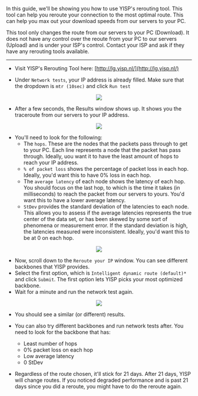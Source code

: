 In this guide, we'll be showing you how to use YISP's rerouting tool. This tool can help you reroute your connection to the most optimal route. This can help you max out your download speeds from our servers to your PC.

<c><p class="callout info">This tool only changes the route from our servers to your PC (Download). It does not have any control over the reoute from your PC to our servers (Upload) and is under your ISP's control. Contact your ISP and ask if they have any rerouting tools available.</p></c>

***

* Visit YISP's Rerouting Tool here: [http://lg.yisp.nl/](http://lg.yisp.nl/)

* Under `Network tests`, your IP address is already filled. Make sure that the dropdown is `mtr (10sec)` and click `Run test`

<p align="center"><img src="https://docs.usbx.me/uploads/images/gallery/2020-06/image-1590999973681.png"></p>

* After a few seconds, the Results window shows up. It shows you the traceroute from our servers to your IP address.

<p align="center"><img src="https://docs.usbx.me/uploads/images/gallery/2020-06/image-1591000372163.png"></p>

* You'll need to look for the following:
  * The `hops`. These are the nodes that the packets pass through to get to your PC. Each line represents a node that the packet has pass through. Ideally, uou want it to have the least amount of hops to reach your IP address.
  * `% of packet loss` shows the percentage of packet loss in each hop. Ideally, you'd want this to have 0% loss in each hop.
  * The `average latency` of each node shows the latency of each hop. You should focus on the last hop, to which is the time it takes (in milliseconds) to reach the packet from our servers to yours. You'd want this to have a lower average latency.
  * `StDev` provides the standard deviation of the latencies to each node. This allows you to assess if the average latencies represents the true center of the data set, or has been skewed by some sort of phenomena or measurement error. If the standard deviation is high, the latencies measured were inconsistent. Ideally, you'd want this to be at 0 on each hop.

<p align="center"><img src="https://docs.usbx.me/uploads/images/gallery/2020-06/image-1591001124448.png"></p>

* Now, scroll down to the `Reroute your IP` window. You can see different backbones that YISP provides.
* Select the first option, which is `Intelligent dynamic route (default)*` and click `Submit`. The first option lets YISP picks your most optimized backbone.
* Wait for a minute and run the network test again.

<p align="center"><img src="https://docs.usbx.me/uploads/images/gallery/2020-06/image-1591001656815.png"></p>

* You should see a similar (or different) results.
* You can also try different backbones and run network tests after. You need to look for the backbone that has:
  * Least number of hops
  * 0% packet loss on each hop
  * Low average latency
  * 0 StDev

* Regardless of the route chosen, it'll stick for 21 days. After 21 days, YISP will change routes. If you noticed degraded performance and is past 21 days since you did a reroute, you might have to do the reroute again.